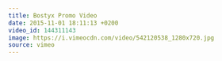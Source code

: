 ```yaml
---
title: Bostyx Promo Video
date: 2015-11-01 18:11:13 +0200
video_id: 144311143
image: https://i.vimeocdn.com/video/542120538_1280x720.jpg
source: vimeo
---
```

